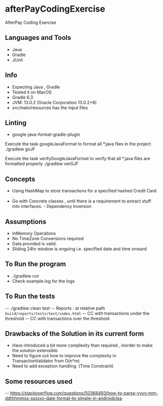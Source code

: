 # afterPayCodingExercise
AfterPay Coding Exercise

## Languages and Tools
- Java
- Gradle
- JUnit

## Info
- Expecting Java , Gradle
- Tested it on MacOS
- Gradle 6.3
- JVM: 13.0.2 (Oracle Corporation 13.0.2+8)
- src/main/resources has the input files

## Linting
- google-java-format-gradle-plugin

Execute the task googleJavaFormat to format all *.java files in the project
 ./gradlew goJF

Execute the task verifyGoogleJavaFormat to verify that all *.java files are formatted properly
 ./gradlew verGJF

## Concepts
- Using HashMap to store transactions for a specified hashed Credit Card .
- Go with Concrete classes , until there is a requirement to extract stuff into interfaces.
      - Dependency Inversion

## Assumptions
- InMemory Operations
- No TimeZone Conversions required 
- Data provided is valid.
- Sliding 24hr window is ongoing i.e. specified date and time onward
    
## To Run the program
- ./gradlew run
- Check example.log for the logs

## To Run the tests
 -- ./gradlew clean test
 -- Reports : at relative path ` build/reports/tests/test/index.html ` 
 -- CC with transactions under the threshold
 -- CC with transactions over the threshold

## Drawbacks of the Solution in its current form
 - Have introduced a bit more complexity than required , inorder to make the solution extensible.
 - Need to figure out how to improve the complexity in TransactionValidator from O(n*m)
 - Need to add exception handling. (Time Constraint)

## Some resources used 
-- https://stackoverflow.com/questions/50368493/how-to-parse-yyyy-mm-ddthhmmss-sssxxx-date-format-to-simple-in-androidclea